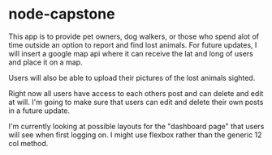 # node-capstone


This app is to provide pet owners, dog walkers, or those who spend alot of time outside an option to report and find lost animals. For future updates, I will insert a google map api where it can receive the lat and long of users and place it on a map.

Users will also be able to upload their pictures of the lost animals sighted.

Right now all users have access to each others post and can delete and edit at will. I'm going to make sure that users can edit and delete their own posts in a future update. 

I'm currently looking at possible layouts for the "dashboard page" that users will see when first logging on. I might use flexbox rather than the generic 12 col method.